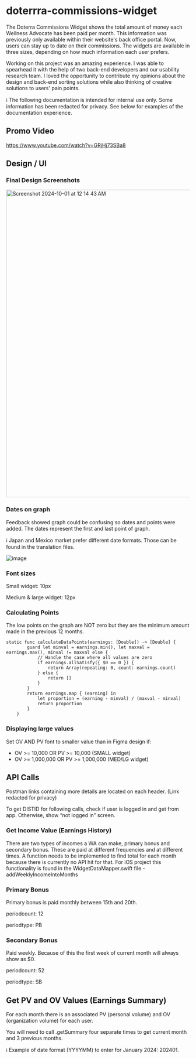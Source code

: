 # doterrra-commissions-widget
The Doterra Commissions Widget shows the total amount of money each Wellness Advocate has been paid per month. This information was previously only available within their website's back office portal. Now, users can stay up to date on their commissions. The widgets are available in three sizes, depending on how much information each user prefers. 

Working on this project was an amazing experience. I was able to spearhead it with the help of two back-end developers and our usability research team. I loved the opportunity to contribute my opinions about the design and back-end sorting solutions while also thinking of creative solutions to users' pain points.

ℹ️ The following documentation is intended for internal use only. Some information has been redacted for privacy. See below for examples of the documentation experience.

## Promo Video
https://www.youtube.com/watch?v=GRjHj73SBa8

## Design / UI
### Final Design Screenshots 
<img width="840" alt="Screenshot 2024-10-01 at 12 14 43 AM" src="https://github.com/user-attachments/assets/26a5e726-8fe9-4370-9445-4a3b93599075">

### Dates on graph 

Feedback showed graph could be confusing so dates and points were added. The dates represent the first and last point of graph. 

ℹ️ Japan and Mexico market prefer different date formats. Those can be found in the translation files. 

![image](https://github.com/user-attachments/assets/6e877e93-d9a1-48e9-a084-77377752efa3)



### Font sizes
Small widget: 10px 

Medium & large widget: 12px

### Calculating Points
The low points on the graph are NOT zero but they are the minimum amount made in the previous 12 months. 


```
static func calculateDataPoints(earnings: [Double]) -> [Double] {
        guard let minval = earnings.min(), let maxval = earnings.max(), minval != maxval else {
            // Handle the case where all values are zero
            if earnings.allSatisfy({ $0 == 0 }) {
                return Array(repeating: 0, count: earnings.count)
            } else {
                return []
            }
        }
        return earnings.map { (earning) in
            let proportion = (earning - minval) / (maxval - minval)
            return proportion
        }
    }
```
### Displaying large values 
Set OV AND PV font to smaller value than in Figma design if:
* OV >= 10,000 OR PV >= 10,000 (SMALL widget) 
* OV >= 1,000,000 OR PV >= 1,000,000 (MED/LG widget)


## API Calls
Postman links containing more details are located on each header. (Link redacted for privacy) 

To get DISTID for following calls, check if user is logged in and get from app. Otherwise, show “not logged in” screen.

### Get Income Value (Earnings History)
There are two types of incomes a WA can make, primary bonus and secondary bonus. These are paid at different frequencies and at different times. 
A function needs to be implemented to find total for each month because there is currently no API hit for that. For iOS project this functionality is found in the WidgetDataMapper.swift file -addWeeklyIncomeIntoMonths


### Primary Bonus
Primary bonus is paid monthly between 15th and 20th. 

periodcount: 12 

periodtype: PB

### Secondary Bonus
Paid weekly. Because of this the first week of current month will always show as $0. 

periodcount: 52

periodtype: SB

## Get PV and OV Values (Earnings Summary) 
For each month there is an associated PV (personal volume) and OV (organization volume) for each user.

You will need to call .getSummary four separate times to get current month and 3 previous months. 

ℹ️ Example of date format (YYYYMM) to enter for January 2024: 202401. 
